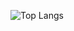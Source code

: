 
[highcontrast]: https://github-readme-stats.vercel.app/api?username=GA-Manimtim&show_icons=true&hide=contribs,prs&cache_seconds=86400&theme=highcontrast

![Top Langs](https://github-readme-stats.vercel.app/api/top-langs/?username=anuraghazra&layout=compact)
